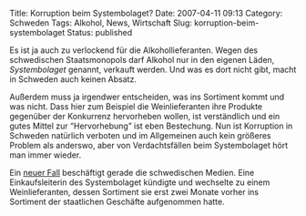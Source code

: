 Title: Korruption beim Systembolaget?
Date: 2007-04-11 09:13
Category: Schweden
Tags: Alkohol, News, Wirtschaft
Slug: korruption-beim-systembolaget
Status: published

Es ist ja auch zu verlockend für die Alkohollieferanten. Wegen des
schwedischen Staatsmonopols darf Alkohol nur in den eigenen Läden,
*Systembolaget* genannt, verkauft werden. Und was es dort nicht gibt,
macht in Schweden auch keinen Absatz.

Außerdem muss ja irgendwer entscheiden, was ins Sortiment kommt und was
nicht. Dass hier zum Beispiel die Weinlieferanten ihre Produkte
gegenüber der Konkurrenz hervorheben wollen, ist verständlich und ein
gutes Mittel zur “Hervorhebung” ist eben Bestechung. Nun ist Korruption
in Schweden natürlich verboten und im Allgemeinen auch kein größeres
Problem als anderswo, aber von Verdachtsfällen beim Systembolaget hört
man immer wieder.

Ein [neuer
Fall](http://www.sr.se/cgi-bin/International/nyhetssidor/artikel.asp?ProgramID=2108&Nyheter=&format=1&artikel=1302752)
beschäftigt gerade die schwedischen Medien. Eine Einkaufsleiterin des
Systembolaget kündigte und wechselte zu einem Weinlieferanten, dessen
Sortiment sie erst zwei Monate vorher ins Sortiment der staatlichen
Geschäfte aufgenommen hatte.

